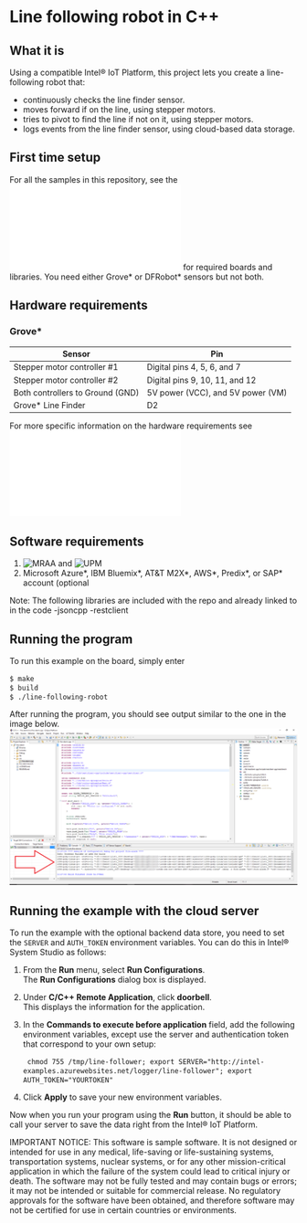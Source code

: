 ﻿# Line following robot in C++

## What it is

Using a compatible Intel® IoT Platform, this project lets you create a line-following robot that:

- continuously checks the line finder sensor.
- moves forward if on the line, using stepper motors.
- tries to pivot to find the line if not on it, using stepper motors.
- logs events from the line finder sensor, using cloud-based data storage.

## First time setup
For all the samples in this repository, see the ![General Setup Instructions](./../../README.md#setup) for required boards and libraries.  You need either Grove\* or DFRobot\* sensors but not both.

## Hardware requirements

### Grove\* 

Sensor | Pin
--- | ---
Stepper motor controller #1 | Digital pins 4, 5, 6, and 7
Stepper motor controller #2 | Digital pins 9, 10, 11, and 12
Both controllers to Ground (GND) | 5V power (VCC), and 5V power (VM)
Grove\* Line Finder | D2

For more specific information on the hardware requirements see ![Hardware Details](./../README.md#hardware-requirements)

## Software requirements

1. ![MRAA](https://github.com/intel-iot-devkit/mraa) and ![UPM](https://github.com/intel-iot-devkit/upm)
2. Microsoft Azure\*, IBM Bluemix\*, AT&T M2X\*, AWS\*, Predix\*, or SAP\* account (optional

Note: The following libraries are included with the repo and already linked to in the code -jsoncpp -restclient

## Running the program

To run this example on the board, simply enter

    $ make
    $ build
    $ ./line-following-robot

After running the program, you should see output similar to the one in the image below.<br>
![](./../../images/cpp/cpp-run-eclipse-successful-build.png)

## Running the example with the cloud server

To run the example with the optional backend data store, you need to set the `SERVER` and `AUTH_TOKEN` environment variables. You can do this in Intel® System Studio as follows:

1. From the **Run** menu, select **Run Configurations**.<br> The **Run Configurations** dialog box is displayed.
2. Under **C/C++ Remote Application**, click **doorbell**.<br> This displays the information for the application.
3. In the **Commands to execute before application** field, add the following environment variables, except use the server and authentication token that correspond to your own setup:<br>

        chmod 755 /tmp/line-follower; export SERVER="http://intel-examples.azurewebsites.net/logger/line-follower"; export AUTH_TOKEN="YOURTOKEN"

4. Click **Apply** to save your new environment variables.

Now when you run your program using the **Run** button, it should be able to call your server to save the data right from the Intel® IoT Platform.

IMPORTANT NOTICE: This software is sample software. It is not designed or intended for use in any medical, life-saving or life-sustaining systems, transportation systems, nuclear systems, or for any other mission-critical application in which the failure of the system could lead to critical injury or death. The software may not be fully tested and may contain bugs or errors; it may not be intended or suitable for commercial release. No regulatory approvals for the software have been obtained, and therefore software may not be certified for use in certain countries or environments.
